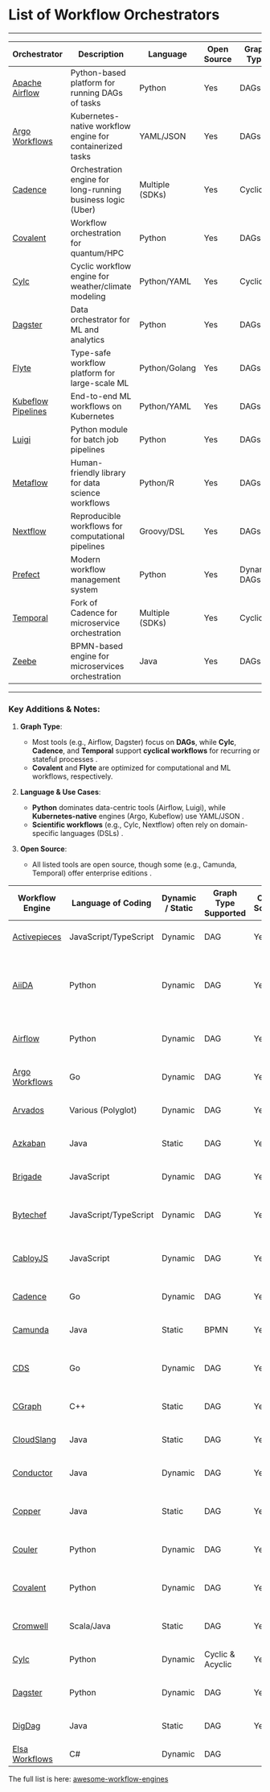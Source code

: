 # List of Workflow Orchestrators

---

| Orchestrator | Description | Language | Open Source | Graph Type | Use Case |
|--------------|-------------|----------|-------------|------------|----------|
| [Apache Airflow](https://github.com/apache/airflow) | Python-based platform for running DAGs of tasks | Python | Yes | DAGs | ETL, Data Engineering  |
| [Argo Workflows](https://github.com/argoproj/argo-workflows) | Kubernetes-native workflow engine for containerized tasks | YAML/JSON | Yes | DAGs | Kubernetes, DevOps  |
| [Cadence](https://github.com/uber/cadence) | Orchestration engine for long-running business logic (Uber) | Multiple (SDKs) | Yes | Cyclical | Microservices, Event-Driven  |
| [Covalent](https://github.com/AgnostiqHQ/covalent) | Workflow orchestration for quantum/HPC | Python | Yes | DAGs | Scientific Computing  |
| [Cylc](https://github.com/cylc/cylc-flow) | Cyclic workflow engine for weather/climate modeling | Python/YAML | Yes | Cyclical | Scientific Workflows  |
| [Dagster](https://github.com/dagster-io/dagster) | Data orchestrator for ML and analytics | Python | Yes | DAGs | Data Engineering, ML  |
| [Flyte](https://github.com/flyteorg/flyte) | Type-safe workflow platform for large-scale ML | Python/Golang | Yes | DAGs | ML Pipelines  |
| [Kubeflow Pipelines](https://github.com/kubeflow/pipelines) | End-to-end ML workflows on Kubernetes | Python/YAML | Yes | DAGs | Machine Learning  |
| [Luigi](https://github.com/spotify/luigi) | Python module for batch job pipelines | Python | Yes | DAGs | ETL, Batch Processing  |
| [Metaflow](https://github.com/Netflix/metaflow) | Human-friendly library for data science workflows | Python/R | Yes | DAGs | Data Science  |
| [Nextflow](https://github.com/nextflow-io/nextflow) | Reproducible workflows for computational pipelines | Groovy/DSL | Yes | DAGs | Bioinformatics  |
| [Prefect](https://github.com/PrefectHQ/prefect) | Modern workflow management system | Python | Yes | Dynamic DAGs | Automation, Data Engineering  |
| [Temporal](https://github.com/temporalio/temporal) | Fork of Cadence for microservice orchestration | Multiple (SDKs) | Yes | Cyclical | Distributed Systems  |
| [Zeebe](https://github.com/camunda/zeebe) | BPMN-based engine for microservices orchestration | Java | Yes | DAGs | Business Process Automation  |

---

### Key Additions & Notes:  
1. **Graph Type**:  
   - Most tools (e.g., Airflow, Dagster) focus on **DAGs**, while **Cylc**, **Cadence**, and **Temporal** support **cyclical workflows** for recurring or stateful processes .  
   - **Covalent** and **Flyte** are optimized for computational and ML workflows, respectively.  

2. **Language & Use Cases**:  
   - **Python** dominates data-centric tools (Airflow, Luigi), while **Kubernetes-native** engines (Argo, Kubeflow) use YAML/JSON .  
   - **Scientific workflows** (e.g., Cylc, Nextflow) often rely on domain-specific languages (DSLs) .  

3. **Open Source**:  
   - All listed tools are open source, though some (e.g., Camunda, Temporal) offer enterprise editions .  


| Workflow Engine | Language of Coding | Dynamic / Static | Graph Type Supported | Open Source | Learning Curve | Workflow Type | Primary Use Case | GitHub Stars |
|---|---|---|---|---|---|---|---|---|
| [Activepieces](https://github.com/activepieces/activepieces) | JavaScript/TypeScript | Dynamic | DAG | Yes | Low | No-code automation | Business process automation | ![GitHub stars](https://img.shields.io/github/stars/activepieces/activepieces.svg) |
| [AiiDA](https://github.com/aiidateam/aiida-core) | Python | Dynamic | DAG | Yes | Medium – High | Task orchestration & provenance | Computational science (materials science, simulation workflows) | ![GitHub stars](https://img.shields.io/github/stars/aiidateam/aiida-core.svg) |
| [Airflow](https://github.com/apache/incubator-airflow) | Python | Dynamic | DAG | Yes | Medium | Task scheduling & orchestration | Data engineering, ETL processes | ![GitHub stars](https://img.shields.io/github/stars/apache/incubator-airflow.svg) |
| [Argo Workflows](https://github.com/argoproj/argo-workflows) | Go | Dynamic | DAG | Yes | Medium | Container-native workflows | Kubernetes-native workflows | ![GitHub stars](https://img.shields.io/github/stars/argoproj/argo-workflows.svg) |
| [Arvados](https://github.com/arvados/arvados) | Various (Polyglot) | Dynamic | DAG | Yes | High | Data & workflow management | Reproducible data analysis | ![GitHub stars](https://img.shields.io/github/stars/arvados/arvados.svg) |
| [Azkaban](https://azkaban.github.io/) | Java | Static | DAG | Yes | Medium | Batch job scheduling | Hadoop job orchestration | ![GitHub stars](https://img.shields.io/github/stars/azkaban/azkaban.svg) |
| [Brigade](https://brigade.sh/) | JavaScript | Dynamic | DAG | Yes | Medium | Scriptable task automation | Kubernetes-based CI/CD | ![GitHub stars](https://img.shields.io/github/stars/brigadecore/brigade.svg) |
| [Bytechef](https://www.bytechef.io/) | JavaScript/TypeScript | Dynamic | DAG | Yes | Low | Low-code automation | API integration & workflow automation | ![GitHub stars](https://img.shields.io/github/stars/bytechefhq/bytechef.svg) |
| [CabloyJS](https://cabloy.com) | JavaScript | Dynamic | DAG | Yes | Medium | Full-stack framework with workflow engine | Web application development | ![GitHub stars](https://img.shields.io/github/stars/zhennann/cabloy.svg) |
| [Cadence](https://github.com/uber/cadence) | Go | Dynamic | DAG | Yes | Medium | Orchestration engine | Asynchronous business logic execution | ![GitHub stars](https://img.shields.io/github/stars/uber/cadence.svg) |
| [Camunda](https://camunda.com) | Java | Static | BPMN | Yes | High | BPMN-based workflow engine | Business process management | ![GitHub stars](https://img.shields.io/github/stars/camunda/camunda-bpm-platform.svg) |
| [CDS](https://ovh.github.io/cds/) | Go | Dynamic | DAG | Yes | Medium | Continuous delivery & DevOps automation | CI/CD pipelines | ![GitHub stars](https://img.shields.io/github/stars/ovh/cds.svg) |
| [CGraph](https://github.com/ChunelFeng/CGraph) | C++ | Static | DAG | Yes | High | DAG framework | High-performance computing | ![GitHub stars](https://img.shields.io/github/stars/ChunelFeng/CGraph.svg) |
| [CloudSlang](http://www.cloudslang.io/) | Java | Static | DAG | Yes | Medium | Workflow automation | DevOps automation | ![GitHub stars](https://img.shields.io/github/stars/CloudSlang/cloud-slang.svg) |
| [Conductor](https://github.com/conductor-oss/conductor) | Java | Dynamic | DAG | Yes | Medium | Microservices orchestration | Scalable application flows | ![GitHub stars](https://img.shields.io/github/stars/conductor-oss/conductor.svg) |
| [Copper](https://github.com/copper-engine/copper-engine) | Java | Static | DAG | Yes | Medium | Workflow engine | High-performance workflow execution | ![GitHub stars](https://img.shields.io/github/stars/copper-engine/copper-engine.svg) |
| [Couler](https://github.com/couler-proj/couler) | Python | Dynamic | DAG | Yes | Medium | Unified workflow interface | Workflow construction & management | ![GitHub stars](https://img.shields.io/github/stars/couler-proj/couler.svg) |
| [Covalent](https://covalent.xyz) | Python | Dynamic | DAG | Yes | Medium | Workflow orchestration | Quantum computing and HPC workflows | ![GitHub stars](https://img.shields.io/github/stars/AgnostiqHQ/covalent.svg) |
| [Cromwell](https://github.com/broadinstitute/cromwell) | Scala/Java | Static | DAG | Yes | High | Workflow engine | Genomics and scientific data pipelines | ![GitHub stars](https://img.shields.io/github/stars/broadinstitute/cromwell.svg) |
| [Cylc](https://github.com/cylc/cylc-flow) | Python | Dynamic | Cyclic & Acyclic | Yes | High | Workflow orchestration | Complex distributed workflows | ![GitHub stars](https://img.shields.io/github/stars/cylc/cylc-flow.svg) |
| [Dagster](https://github.com/dagster-io/dagster) | Python | Dynamic | DAG | Yes | Medium | Data orchestrator | Machine learning, analytics, ETL | ![GitHub stars](https://img.shields.io/github/stars/dagster-io/dagster.svg) |
| [DigDag](https://github.com/treasure-data/digdag) | Java | Static | DAG | Yes | Medium | Workflow scheduler | Complex pipelines of tasks | ![GitHub stars](https://img.shields.io/github/stars/treasure-data/digdag.svg) |
| [Elsa Workflows](https://github.com/elsa-workflows/elsa-core) | C# | Dynamic | DAG | 

The full list is here: [awesome-workflow-engines](https://github.com/meirwah/awesome-workflow-engines/tree/master)
